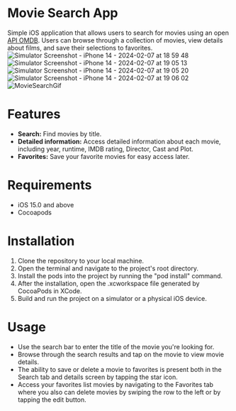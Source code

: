 # Movie Search App
Simple iOS application that allows users to search for movies using an open [API OMDB](http://www.omdbapi.com). Users can browse through a collection of movies, view details about films, and save their selections to favorites.
![Simulator Screenshot - iPhone 14 - 2024-02-07 at 18 59 48](https://github.com/AlexStariy91/MovieSearch/assets/133584636/87b6598c-e712-41e7-89a4-eb9408b18cfe)
![Simulator Screenshot - iPhone 14 - 2024-02-07 at 19 05 13](https://github.com/AlexStariy91/MovieSearch/assets/133584636/c3259db8-74d1-46b9-9bd8-1d53821d38d7)
![Simulator Screenshot - iPhone 14 - 2024-02-07 at 19 05 20](https://github.com/AlexStariy91/MovieSearch/assets/133584636/47918aa4-32e5-4c4a-98dc-aaa7eb83c632)
![Simulator Screenshot - iPhone 14 - 2024-02-07 at 19 06 02](https://github.com/AlexStariy91/MovieSearch/assets/133584636/e08a8137-ea1b-4bbf-85fd-f7961b3b65bd)
![MovieSearchGif](https://github.com/AlexStariy91/MovieSearch/assets/133584636/5c54d6e8-c5b5-4091-8f64-35610082afa8)


# Features
- **Search:** Find movies by title.
- **Detailed information:** Access detailed information about each movie, including year, runtime, IMDB rating, Director, Cast and Plot.
- **Favorites:** Save your favorite movies for easy access later.

# Requirements
- iOS 15.0 and above
- Cocoapods

# Installation
1. Clone the repository to your local machine.
2. Open the terminal and navigate to the project's root directory.
3. Install the pods into the project by running the "pod install" command.
4. After the installation, open the .xcworkspace file generated by CocoaPods in XCode.
5. Build and run the project on a simulator or a physical iOS device.

# Usage
- Use the search bar to enter the title of the movie you're looking for.
- Browse through the search results and tap on the movie to view movie details.
- The ability to save or delete a movie to favorites is present both in the Search tab and details screen by tapping the star icon.
- Access your favorites list movies by navigating to the Favorites tab where you also can delete movies by swiping the row to the left or by tapping the edit button.
